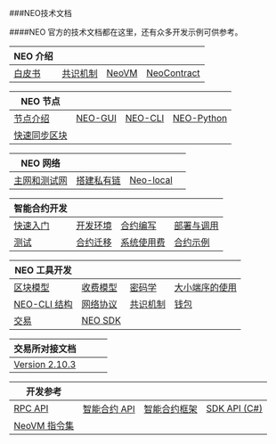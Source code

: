 ###NEO技术文档

####NEO 官方的技术文档都在这里，还有众多开发示例可供参考。

| NEO 介绍                      |                                      |                                    |                                                |
| ----------------------------- | ------------------------------------ | ---------------------------------- | ---------------------------------------------- |
| [白皮书](basic/whitepaper.md) | [共识机制](basic/technology/dbft.md) | [NeoVM](basic/technology/neovm.md) | [NeoContract](basic/technology/neocontract.md) |

| NEO 节点                           |                                |                              |                                       |
| ---------------------------------- | ------------------------------ | ---------------------------- | ------------------------------------- |
| [节点介绍](node/introduction.md)   | [NEO-GUI](node/gui/install.md) | [NEO-CLI](node/cli/setup.md) | [NEO-Python](node/python/overview.md) |
| [快速同步区块](node/syncblocks.md) |                                |                              |                                       |

| NEO 网络                           |                                              |                                                |      |
| ---------------------------------- | -------------------------------------------- | ---------------------------------------------- | ---- |
| [主网和测试网](network/testnet.md) | [搭建私有链 ](network/private-chain/solo.md) | [Neo-local](network/private-chain/neolocal.md) |      |

| 智能合约开发                                  |                                                     |                                |                                     |
| --------------------------------------------- | --------------------------------------------------- | ------------------------------ | ----------------------------------- |
| [快速入门](sc/gettingstarted/introduction.md) | [开发环境](sc/devenv/getting-started-csharp-mac.md) | [合约编写](sc/write/basics.md) | [部署与调用](sc/deploy/deploy.md)   |
| [测试](sc/test.md)                            | [合约迁移](sc/migrate.md)                           | [系统使用费](sc/fees.md)       | [合约示例](sc/sample/HelloWorld.md) |

| NEO 工具开发                                    |                                               |                                                            |                                             |
| ----------------------------------------------- | --------------------------------------------- | ---------------------------------------------------------- | ------------------------------------------- |
| [区块模型](tooldev/concept/blockchain/block.md) | [收费模型](tooldev/concept/charging_model.md) | [密码学](tooldev/concept/cryptography/encode_algorithm.md) | [大小端序的使用](tooldev/concept/endian.md) |
| [NEO-CLI 结构](tooldev/neo_cli_structure.md)    | [网络协议](tooldev/network-protocol.md)       | [共识机制](tooldev/consensus/consensus_algorithm.md)       | [钱包](tooldev/wallets.md)                  |
| [交易](tooldev/transaction/transaction.md)      | [NEO SDK](tooldev/sdk/introduction.md)        |                                                            |                                             |

| 交易所对接文档                                  |      |      |      |
| ----------------------------------------------- | ---- | ---- | ---- |
| [Version 2.10.3](exchange/2.10.3/deploynode.md) |      |      |      |

| 开发参考                                       |                                        |                                       |                                                             |
| ---------------------------------------------- | -------------------------------------- | ------------------------------------- | ----------------------------------------------------------- |
| [RPC API](reference/rpc/latest-version/api.md) | [智能合约 API](reference/scapi/api.md) | [智能合约框架](reference/scapi/fw.md) | [SDK API (C#)](https://docs.neo.org/developerguide/zh/api/) |
| [NeoVM 指令集](reference/neo_vm.md)            |                                        |                                       |                                                             |


<link href="index.css" rel="stylesheet" />

